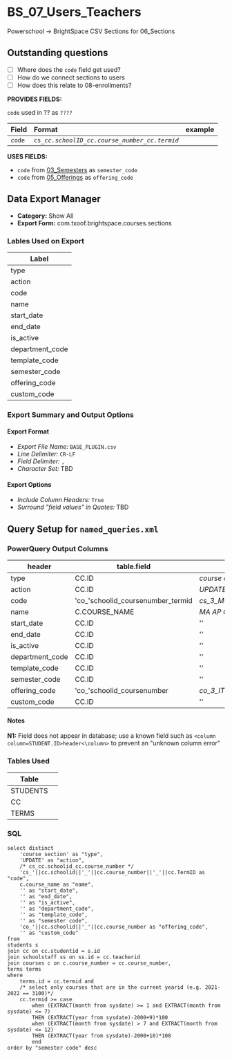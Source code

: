 # BS_07_Users_Teachers

Powerschool &rarr; BrightSpace CSV Sections for 06_Sections

## Outstanding questions
- [ ] Where does the `code` field get used?
- [ ] How do we connect sections to users
- [ ] How does this relate to 08-enrollments?

**PROVIDES FIELDS:**

`code` used in ?? as `????` 

|Field |Format |example |
|:-|:-|:-|
|`code`| `cs_`_`cc.schoolID`_`_`_`cc.course_number`_`_`_`cc.termid`_| 

**USES FIELDS:**

- `code` from [03_Semesters](../BS_03_Semesters/README.md) as `semester_code`
- `code` from [05_Offerings](../BS_05_Offerings/README.md) as `offering_code`

## Data Export Manager

- **Category:** Show All
- **Export Form:**  com.txoof.brightspace.courses.sections

### Lables Used on Export

| Label |
|-|
|type|
|action|
|code|
|name|
|start_date|
|end_date|
|is_active|
|department_code|
|template_code|
|semester_code|
|offering_code|
|custom_code|

### Export Summary and Output Options

#### Export Format

- *Export File Name:* `BASE_PLUGIN.csv`
- *Line Delimiter:* `CR-LF`
- *Field Delimiter:* `,`
- *Character Set:* TBD

#### Export Options

- *Include Column Headers:* `True`
- *Surround "field values" in Quotes:* TBD

## Query Setup for `named_queries.xml`

### PowerQuery Output Columns

| header | table.field | value | NOTE |
|-|-|-|-|
|type| CC.ID | _course offering_ | N1
|action| CC.ID | _UPDATE_ | N1
|code| 'co_'schoolid\_coursenumber\_termid | _cs\_3\_MCABAP\_3100_
|name| C.COURSE_NAME | _MA AP Calculus (AB)_ 
|start_date| CC.ID | '' | N1
|end_date| CC.ID | '' | N1
|is_active| CC.ID | '' | N1
|department_code| CC.ID | '' | N1
|template_code| CC.ID | '' | N1
|semester_code|   CC.ID | '' | N1 
|offering_code| 'co_'schoolid\_coursenumber | _co\_3\_ITLDPROG1_
|custom_code| CC.ID | '' | N1

#### Notes

**N1:** Field does not appear in database; use a known field such as `<column column=STUDENT.ID>header<\column>` to prevent an "unknown column error"

### Tables Used

| Table |  |
|-|-|
|STUDENTS| |
|CC|
|TERMS|

### SQL

```
select distinct
	'course section' as "type",
	'UPDATE' as "action",
    /* cs_cc.schoolid_cc.course_number */
    'cs_'||cc.schoolid||'_'||cc.course_number||'_'||cc.TermID as "code",
	c.course_name as "name",
	'' as "start_date",
	'' as "end_date",
	'' as "is_active",
	'' as "department_code",
	'' as "template_code",
	'' as "semester code",
	'co_'||cc.schoolid||'_'||cc.course_number as "offering_code",
	'' as "custom_code"
from 
students s
join cc on cc.studentid = s.id
join schoolstaff ss on ss.id = cc.teacherid
join courses c on c.course_number = cc.course_number,
terms terms
where
	terms.id = cc.termid and
	/* select only courses that are in the current yearid (e.g. 2021-2022 == 3100)*/
	cc.termid >= case 
		when (EXTRACT(month from sysdate) >= 1 and EXTRACT(month from sysdate) <= 7)
		THEN (EXTRACT(year from sysdate)-2000+9)*100
		when (EXTRACT(month from sysdate) > 7 and EXTRACT(month from sysdate) <= 12)
		THEN (EXTRACT(year from sysdate)-2000+10)*100
		end
order by "semester code" desc	
```